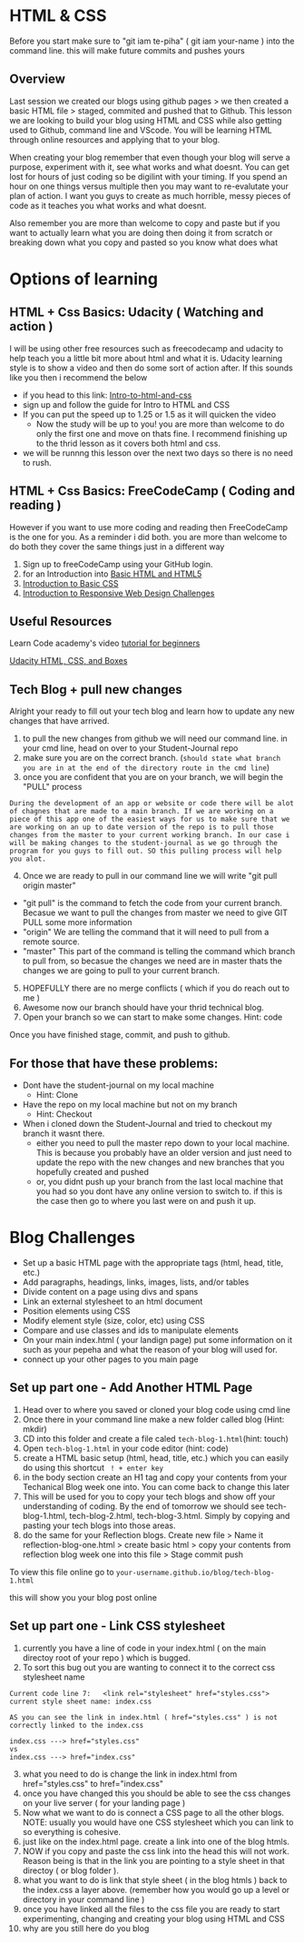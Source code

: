 # HTML & CSS

Before you start make sure to "git iam te-piha" ( git iam your-name ) into the command line. this will make future commits and pushes yours

## Overview
Last session we created our blogs using github pages > we then created a basic HTML file > staged, commited and pushed that to Github. This lesson we are looking to build your blog using HTML and CSS while also getting used to Github, command line and VScode. You will be learning HTML through online resources and applying that to your blog.

When creating your blog remember that even though your blog will serve a purpose, experiment with it, see what works and what doesnt. You can get lost for hours of just coding so be digilint with your timing. If you spend an hour on one things versus multiple then you may want to re-evalutate your plan of action. I want you guys to create as much horrible, messy pieces of code as it teaches you what works and what doesnt.

Also remember you are more than welcome to copy and paste but if you want to actually learn what you are doing then doing it from scratch or breaking down what you copy and pasted so you know what does what

# Options of learning
## HTML + Css Basics: Udacity ( Watching and action )
I will be using other free resources such as freecodecamp and udacity to help teach you a little bit more about html and what it is. Udacity learning style is to show a video and then do some sort of action after. If this sounds like you then i recommend the below

 - if you head to this link: [Intro-to-html-and-css](https://www.udacity.com/course/intro-to-html-and-css--ud001)
 - sign up and follow the guide for Intro to HTML and CSS
 - If you can put the speed up to 1.25 or 1.5 as it will quicken the video
    - Now the study will be up to you! you are more than welcome to do only the first one and move on thats fine. I recommend finishing up to the thrid lesson as it covers both html and css.
 - we will be runnng this lesson over the next two days so there is no need to rush. 

## HTML + Css Basics: FreeCodeCamp ( Coding and reading )
However if you want to use more coding and reading then FreeCodeCamp is the one for you. As a reminder i did both. you are more than welcome to do both they cover the same things just in a different way

1. Sign up to freeCodeCamp using your GitHub login. 
2. for an Introduction into [Basic HTML and HTML5](https://learn.freecodecamp.org/responsive-web-design/basic-html-and-html5)  
3. [Introduction to Basic CSS](https://learn.freecodecamp.org/responsive-web-design/basic-css)  
5. [Introduction to Responsive Web Design Challenges](https://learn.freecodecamp.org/responsive-web-design/responsive-web-design-principles/)

## Useful Resources 

Learn Code academy's video [tutorial for beginners](https://www.youtube.com/watch?v=3JluqTojuME&list=PLoYCgNOIyGAB_8_iq1cL8MVeun7cB6eNc&index=1) 

[Udacity HTML, CSS, and Boxes](https://classroom.udacity.com/courses/ud304) 




## Tech Blog + pull new changes 
Alright your ready to fill out your tech blog and learn how to update any new changes that have arrived.

1. to pull the new changes from github we will need our command line. in your cmd line, head on over to your Student-Journal repo
2. make sure you are on the correct branch. (`should state what branch you are in at the end of the directory route in the cmd line`)
3. once you are confident that you are on your branch, we will begin the "PULL" process
```
During the development of an app or website or code there will be alot of chagnes that are made to a main branch. If we are working on a piece of this app one of the easiest ways for us to make sure that we are working on an up to date version of the repo is to pull those changes from the master to your current working branch. In our case i will be making changes to the student-journal as we go through the program for you guys to fill out. SO this pulling process will help you alot.
```
4. Once we are ready to pull in our command line we will write 
"git pull origin master"
- "git pull" is the command to fetch the code from your current branch. Becasue we want to pull the changes from master we need to give GIT PULL some more information
- "origin" We are telling the command that it will need to pull from a remote source.
- "master" This part of the command is telling the command which branch to pull from, so becasue the changes we need are in master thats the changes we are going to pull to your current branch.
5. HOPEFULLY there are no merge conflicts ( which if you do reach out to me )
6. Awesome now our branch should have your thrid technical blog.
7. Open your branch so we can start to make some changes. Hint: code

Once you have finished stage, commit, and push to github.

## For those that have these problems:
- Dont have the student-journal on my local machine
    - Hint: Clone
- Have the repo on my local machine but not on my branch 
    - Hint: Checkout
- When i cloned down the Student-Journal and tried to checkout my branch it wasnt there.
    - either you need to pull the master repo down to your local machine. This is because you probably have an older version and just need to update the repo with the new changes and new branches that you hopefully created and pushed
    - or, you didnt push up your branch from the last local machine that you had so you dont have any online version to switch to. if this is the case then go to where you last were on and push it up.


# Blog Challenges
- Set up a basic HTML page with the appropriate tags (html, head, title, etc.)  
- Add paragraphs, headings, links, images, lists, and/or tables  
- Divide content on a page using divs and spans  
- Link an external stylesheet to an html document  
- Position elements using CSS  
- Modify element style (size, color, etc) using CSS  
- Compare and use classes and ids to manipulate elements  
- On your main index.html ( your landign page) put some information on it such as your pepeha and what the reason of your blog will used for.
- connect up your other pages to you main page

## Set up part one - Add Another HTML Page
1. Head over to where you saved or cloned your blog code using cmd line
2. Once there in your command line make a new folder called blog (Hint: mkdir)
2. CD into this folder and create a file caled `tech-blog-1.html`(hint: touch)
3. Open `tech-blog-1.html` in your code editor (hint: code)
4. create a HTML basic setup (html, head, title, etc.) which you can easily do using this shortcut ` ! + enter key`
5. in the body section create an H1 tag and copy your contents from your Techanical Blog week one into.  You can come back to change this later
6. This will be used for you to copy your tech blogs and show off your understanding of coding. By the end of tomorrow we should see tech-blog-1.html, tech-blog-2.html, tech-blog-3.html. Simply by copying and pasting your tech blogs into those areas.
7. do the same for your Reflection blogs. Create new file > Name it reflection-blog-one.html > create basic html > copy your contents from reflection blog week one into this file > Stage commit push

To view this file online go to `your-username.github.io/blog/tech-blog-1.html`

this will show you your blog post online


## Set up part one - Link CSS stylesheet
1. currently you have a line of code in your index.html ( on the main directoy root of your repo ) which is bugged. 
2. To sort this bug out you are wanting to connect it to the correct css stylesheet name
``` 
Current code line 7:   <link rel="stylesheet" href="styles.css">
current style sheet name: index.css

AS you can see the link in index.html ( href="styles.css" ) is not correctly linked to the index.css 

index.css ---> href="styles.css" 
vs 
index.css ---> href="index.css"
```
3. what you need to do is change the link in index.html from href="styles.css" to href="index.css"
4. once you have changed this you should be able to see the css changes on your live server ( for your landing page )
5. Now what we want to do is connect a CSS page to all the other blogs. NOTE: usually you would have one CSS stylesheet which you can link to so everything is cohesive. 
6. just like on the index.html page. create a link into one of the blog htmls.
7. NOW if you copy and paste the css link into the head this will not work. Reason being is that in the link you are pointing to a style sheet in that directoy ( or blog folder ).
8. what you want to do is link that style sheet ( in the blog htmls ) back to the index.css a layer above. (remember how you would go up a level or directory in your command line )
9. once you have linked all the files to the css file you are ready to start experimenting, changing and creating your blog using HTML and CSS
10. why are you still here do you blog



